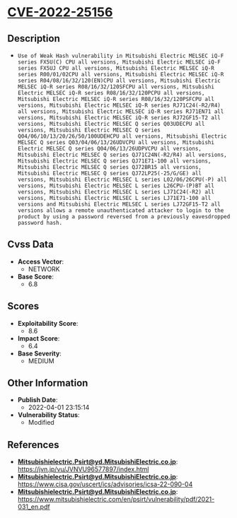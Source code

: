 
# [CVE-2022-25156](https://jvn.jp/vu/JVNVU96577897/index.html)

## Description

- `Use of Weak Hash vulnerability in Mitsubishi Electric MELSEC iQ-F series FX5U(C) CPU all versions, Mitsubishi Electric MELSEC iQ-F series FX5UJ CPU all versions, Mitsubishi Electric MELSEC iQ-R series R00/01/02CPU all versions, Mitsubishi Electric MELSEC iQ-R series R04/08/16/32/120(EN)CPU all versions, Mitsubishi Electric MELSEC iQ-R series R08/16/32/120SFCPU all versions, Mitsubishi Electric MELSEC iQ-R series R08/16/32/120PCPU all versions, Mitsubishi Electric MELSEC iQ-R series R08/16/32/120PSFCPU all versions, Mitsubishi Electric MELSEC iQ-R series RJ71C24(-R2/R4) all versions, Mitsubishi Electric MELSEC iQ-R series RJ71EN71 all versions, Mitsubishi Electric MELSEC iQ-R series RJ72GF15-T2 all versions, Mitsubishi Electric MELSEC Q series Q03UDECPU all versions, Mitsubishi Electric MELSEC Q series Q04/06/10/13/20/26/50/100UDEHCPU all versions, Mitsubishi Electric MELSEC Q series Q03/04/06/13/26UDVCPU all versions, Mitsubishi Electric MELSEC Q series Q04/06/13/26UDPVCPU all versions, Mitsubishi Electric MELSEC Q series QJ71C24N(-R2/R4) all versions, Mitsubishi Electric MELSEC Q series QJ71E71-100 all versions, Mitsubishi Electric MELSEC Q series QJ72BR15 all versions, Mitsubishi Electric MELSEC Q series QJ72LP25(-25/G/GE) all versions, Mitsubishi Electric MELSEC L series L02/06/26CPU(-P) all versions, Mitsubishi Electric MELSEC L series L26CPU-(P)BT all versions, Mitsubishi Electric MELSEC L series LJ71C24(-R2) all versions, Mitsubishi Electric MELSEC L series LJ71E71-100 all versions and Mitsubishi Electric MELSEC L series LJ72GF15-T2 all versions allows a remote unauthenticated attacker to login to the product by using a password reversed from a previously eavesdropped password hash.`

## Cvss Data

- **Access Vector**:
  - NETWORK
- **Base Score**:
  - 6.8

## Scores

- **Exploitability Score**:
  - 8.6
- **Impact Score**:
  - 6.4
- **Base Severity**:
  - MEDIUM

## Other Information

- **Publish Date**:
  - 2022-04-01 23:15:14
- **Vulnerability Status**:
  - Modified

## References

- **Mitsubishielectric.Psirt@yd.MitsubishiElectric.co.jp**: https://jvn.jp/vu/JVNVU96577897/index.html
- **Mitsubishielectric.Psirt@yd.MitsubishiElectric.co.jp**: https://www.cisa.gov/uscert/ics/advisories/icsa-22-090-04
- **Mitsubishielectric.Psirt@yd.MitsubishiElectric.co.jp**: https://www.mitsubishielectric.com/en/psirt/vulnerability/pdf/2021-031_en.pdf
